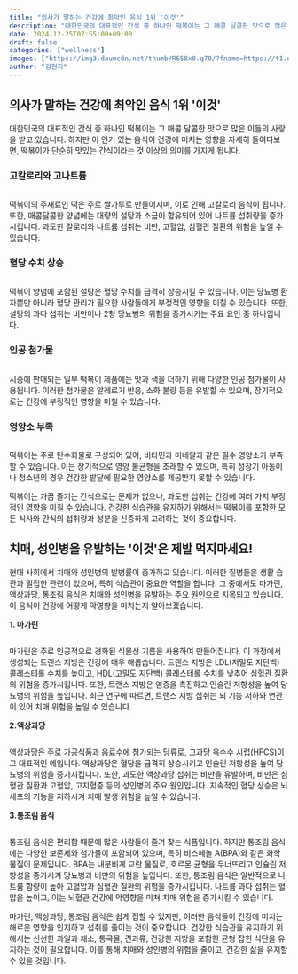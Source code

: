 ```yaml
---
title: "의사가 말하는 건강에 최악인 음식 1위 '이것'"
description: "대한민국의 대표적인 간식 중 하나인 떡볶이는 그 매콤 달콤한 맛으로 많은 이들의 사랑을 받고 있습니다. 하지만 이 인기 있는 음식이 건강에 미치는 영향을 자세히 들여다보면, 떡볶이가 단순히 맛있는 간식이라는 것 이상의 의미를 가지게 됩니다."
date: 2024-12-25T07:55:00+09:00
draft: false
categories: ["wellness"]
images: ["https://img3.daumcdn.net/thumb/R658x0.q70/?fname=https://t1.daumcdn.net/news/202412/06/happiness/20241206122919398owdq.jpg", "https://img3.daumcdn.net/thumb/R658x0.q70/?fname=https://t1.daumcdn.net/news/202412/06/happiness/20241206122919623hsiv.jpg", "https://img3.daumcdn.net/thumb/R658x0.q70/?fname=https://t1.daumcdn.net/news/202412/06/happiness/20241206122919204nuav.jpg", "https://img4.daumcdn.net/thumb/R658x0.q70/?fname=https://t1.daumcdn.net/news/202412/06/happiness/20241206122919830eudv.jpg", "https://img3.daumcdn.net/thumb/R658x0.q70/?fname=https://t1.daumcdn.net/news/202412/05/happiness/20241205142016964wptw.webp"]
author: "김현지"
---
```


<h2 >의사가 말하는 건강에 최악인 음식 1위 '이것'</h2> <p>대한민국의 대표적인 간식 중 하나인 떡볶이는 그 매콤 달콤한 맛으로 많은 이들의 사랑을 받고 있습니다. 하지만 이 인기 있는 음식이 건강에 미치는 영향을 자세히 들여다보면, 떡볶이가 단순히 맛있는 간식이라는 것 이상의 의미를 가지게 됩니다.</p> <h3 >고칼로리와 고나트륨</h3> <figure ><img src="https://img3.daumcdn.net/thumb/R658x0.q70/?fname=https://t1.daumcdn.net/news/202412/06/happiness/20241206122919398owdq.jpg" alt=""/></figure> <p>떡볶이의 주재료인 떡은 주로 쌀가루로 만들어지며, 이로 인해 고칼로리 음식이 됩니다. 또한, 매콤달콤한 양념에는 대량의 설탕과 소금이 함유되어 있어 나트륨 섭취량을 증가시킵니다. 과도한 칼로리와 나트륨 섭취는 비만, 고혈압, 심혈관 질환의 위험을 높일 수 있습니다.</p> <h3 >혈당 수치 상승</h3> <figure ><img src="https://img3.daumcdn.net/thumb/R658x0.q70/?fname=https://t1.daumcdn.net/news/202412/06/happiness/20241206122919623hsiv.jpg" alt=""/></figure> <p>떡볶이 양념에 포함된 설탕은 혈당 수치를 급격히 상승시킬 수 있습니다. 이는 당뇨병 환자뿐만 아니라 혈당 관리가 필요한 사람들에게 부정적인 영향을 미칠 수 있습니다. 또한, 설탕의 과다 섭취는 비만이나 2형 당뇨병의 위험을 증가시키는 주요 요인 중 하나입니다.</p> <h3 >인공 첨가물</h3> <figure ><img src="https://img3.daumcdn.net/thumb/R658x0.q70/?fname=https://t1.daumcdn.net/news/202412/06/happiness/20241206122919204nuav.jpg" alt=""/></figure> <p>시중에 판매되는 일부 떡볶이 제품에는 맛과 색을 더하기 위해 다양한 인공 첨가물이 사용됩니다. 이러한 첨가물은 알레르기 반응, 소화 불량 등을 유발할 수 있으며, 장기적으로는 건강에 부정적인 영향을 미칠 수 있습니다.</p> <h3 >영양소 부족</h3> <figure ><img src="https://img4.daumcdn.net/thumb/R658x0.q70/?fname=https://t1.daumcdn.net/news/202412/06/happiness/20241206122919830eudv.jpg" alt=""/></figure> <p>떡볶이는 주로 탄수화물로 구성되어 있어, 비타민과 미네랄과 같은 필수 영양소가 부족할 수 있습니다. 이는 장기적으로 영양 불균형을 초래할 수 있으며, 특히 성장기 아동이나 청소년의 경우 건강한 발달에 필요한 영양소를 제공받지 못할 수 있습니다.</p> <p>떡볶이는 가끔 즐기는 간식으로는 문제가 없으나, 과도한 섭취는 건강에 여러 가지 부정적인 영향을 미칠 수 있습니다. 건강한 식습관을 유지하기 위해서는 떡볶이를 포함한 모든 식사와 간식의 섭취량과 성분을 신중하게 고려하는 것이 중요합니다.</p> <h2 >치매, 성인병을 유발하는 '이것'은 제발 먹지마세요!</h2> <p>현대 사회에서 치매와 성인병의 발병률이 증가하고 있습니다. 이러한 질병들은 생활 습관과 밀접한 관련이 있으며, 특히 식습관이 중요한 역할을 합니다. 그 중에서도 마가린, 액상과당, 통조림 음식은 치매와 성인병을 유발하는 주요 원인으로 지목되고 있습니다. 이 음식이 건강에 어떻게 악영향을 미치는지 알아보겠습니다.</p> <p><strong>1. 마가린</strong></p> <figure ><img src="https://img3.daumcdn.net/thumb/R658x0.q70/?fname=https://t1.daumcdn.net/news/202412/05/happiness/20241205142016964wptw.webp" alt=""/></figure> <p>마가린은 주로 인공적으로 경화된 식물성 기름을 사용하여 만들어집니다. 이 과정에서 생성되는 트랜스 지방은 건강에 매우 해롭습니다. 트랜스 지방은 LDL(저밀도 지단백) 콜레스테롤 수치를 높이고, HDL(고밀도 지단백) 콜레스테롤 수치를 낮추어 심혈관 질환의 위험을 증가시킵니다. 또한, 트랜스 지방은 염증을 촉진하고 인슐린 저항성을 높여 당뇨병의 위험을 높입니다. 최근 연구에 따르면, 트랜스 지방 섭취는 뇌 기능 저하와 연관이 있어 치매 위험을 높일 수 있습니다.</p> <p><strong>2.액상과당</strong></p> <figure ><img src="https://img3.daumcdn.net/thumb/R658x0.q70/?fname=https://t1.daumcdn.net/news/202412/05/happiness/20241205142017228smud.jpg" alt=""/></figure> <p>액상과당은 주로 가공식품과 음료수에 첨가되는 당류로, 고과당 옥수수 시럽(HFCS)이 그 대표적인 예입니다. 액상과당은 혈당을 급격히 상승시키고 인슐린 저항성을 높여 당뇨병의 위험을 증가시킵니다. 또한, 과도한 액상과당 섭취는 비만을 유발하며, 비만은 심혈관 질환과 고혈압, 고지혈증 등의 성인병의 주요 원인입니다. 지속적인 혈당 상승은 뇌세포의 기능을 저하시켜 치매 발생 위험을 높일 수 있습니다.</p> <p><strong>3.통조림 음식</strong></p> <figure ><img src="https://img2.daumcdn.net/thumb/R658x0.q70/?fname=https://t1.daumcdn.net/news/202412/05/happiness/20241205142017397rwjv.webp" alt=""/></figure> <p>통조림 음식은 편리함 때문에 많은 사람들이 즐겨 찾는 식품입니다. 하지만 통조림 음식에는 다양한 보존제와 첨가물이 포함되어 있으며, 특히 비스페놀 A(BPA)와 같은 화학 물질이 문제입니다. BPA는 내분비계 교란 물질로, 호르몬 균형을 무너뜨리고 인슐린 저항성을 증가시켜 당뇨병과 비만의 위험을 높입니다. 또한, 통조림 음식은 일반적으로 나트륨 함량이 높아 고혈압과 심혈관 질환의 위험을 증가시킵니다. 나트륨 과다 섭취는 혈압을 높이고, 이는 뇌혈관 건강에 악영향을 미쳐 치매 위험을 증가시킬 수 있습니다.</p> <p>마가린, 액상과당, 통조림 음식은 쉽게 접할 수 있지만, 이러한 음식들이 건강에 미치는 해로운 영향을 인지하고 섭취를 줄이는 것이 중요합니다. 건강한 식습관을 유지하기 위해서는 신선한 과일과 채소, 통곡물, 견과류, 건강한 지방을 포함한 균형 잡힌 식단을 유지하는 것이 필요합니다. 이를 통해 치매와 성인병의 위험을 줄이고, 건강한 삶을 유지할 수 있을 것입니다.</p>